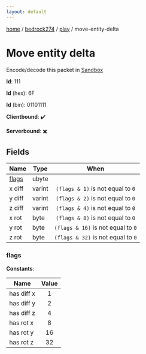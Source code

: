 ```yaml
---
layout: default
---
```


[home](/)  /  [bedrock274](/protocol/bedrock274)  /  [play](/protocol/bedrock274/play)  /  move-entity-delta

# Move entity delta

Encode/decode this packet in [Sandbox](../../../sandbox/bedrock274#Play.MoveEntityDelta)

**Id**: 111

**Id** (hex): 6F

**Id** (bin): 01101111

**Clientbound**: ✔️

**Serverbound**: ✖️

## Fields

Name | Type | When
---|---|:---:
[flags](#flags) | ubyte | 
x diff | varint | <code>(flags & 1)</code> is not equal to <code>0</code>
y diff | varint | <code>(flags & 2)</code> is not equal to <code>0</code>
z diff | varint | <code>(flags & 4)</code> is not equal to <code>0</code>
x rot | byte | <code>(flags & 8)</code> is not equal to <code>0</code>
y rot | byte | <code>(flags & 16)</code> is not equal to <code>0</code>
z rot | byte | <code>(flags & 32)</code> is not equal to <code>0</code>

### flags

**Constants**:

Name | Value
---|:---:
has diff x | 1
has diff y | 2
has diff z | 4
has rot x | 8
has rot y | 16
has rot z | 32
